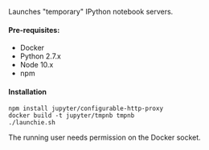 Launches "temporary" IPython notebook servers.

#### Pre-requisites:

* Docker
* Python 2.7.x
* Node 10.x
* npm

#### Installation

```
npm install jupyter/configurable-http-proxy
docker build -t jupyter/tmpnb tmpnb
./launchie.sh
```

The running user needs permission on the Docker socket.
